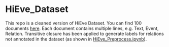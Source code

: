 # HiEve_Dataset
This repo is a cleaned version of HiEve Dataset. You can find 100 documents <a href="https://github.com/why2011btv/HiEve_Dataset/tree/master/hievents_v2/processed">here</a>. Each document contains multiple lines, e.g. Text, Event, Relation. Transitive closure has been applied to generate labels for relations not annotated in the dataset (as shown in <a href="https://github.com/why2011btv/HiEve_Dataset/blob/master/HiEve_Preprocess.ipynb">HiEve_Preprocess.ipynb</a>).



